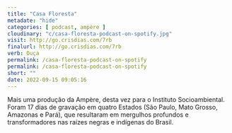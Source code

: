 ```yaml
---
title: "Casa Floresta"
metadate: "hide"
categories: [ podcast, ampère ]
cloudinary: "c/casa-floresta-podcast-on-spotify.jpg"
visit: http://go.crisdias.com/7rb
finalurl: http://go.crisdias.com/7rb
verb: Ouça
permalink: /casa-floresta-podcast-on-spotify
permalink: /casa-floresta-podcast-on-spotify
short: ""
date: 2022-09-15 09:05:16
---
```

Mais uma produção da Ampère, desta vez para o Instituto Socioambiental. Foram 17 dias de gravação em quatro Estados (São Paulo, Mato Grosso, Amazonas e Pará), que resultaram em mergulhos profundos e transformadores nas raízes negras e indígenas do Brasil.